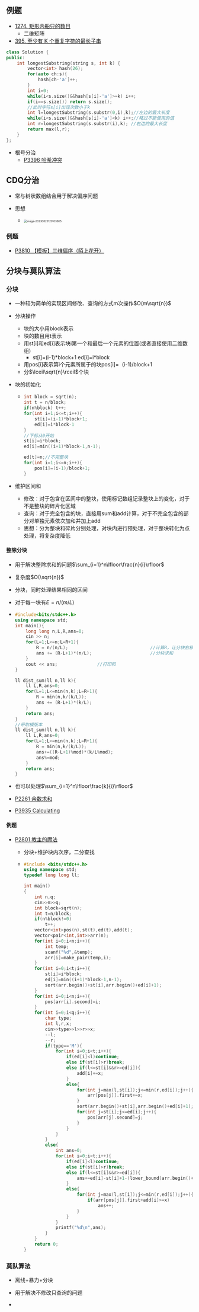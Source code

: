 ## 例题
- [1274. 矩形内船只的数目](https://leetcode.cn/problems/number-of-ships-in-a-rectangle/)
  - 二维矩阵
- [395. 至少有 K 个重复字符的最长子串](https://leetcode.cn/problems/longest-substring-with-at-least-k-repeating-characters/)
```c++
class Solution {
public:
    int longestSubstring(string s, int k) {
        vector<int> hash(26);
        for(auto ch:s){
            hash[ch-'a']++;
        }
        int i=0;
        while(i<s.size()&&hash[s[i]-'a']>=k) i++;
        if(i==s.size()) return s.size();
        //此时字符s[i]出现次数小于k
        int l=longestSubstring(s.substr(0,i),k);//左边的最大长度
        while(i<s.size()&&hash[s[i]-'a']<k) i++;//略过不能使用的值
        int r=longestSubstring(s.substr(i),k); //右边的最大长度
        return max(l,r);
    }
};
```

- 根号分治
  - [P3396 哈希冲突](https://www.luogu.com.cn/problem/P3396)

## CDQ分治

- 常与树状数组结合用于解决偏序问题

- 思想
  - <img src="https://thdlrt.oss-cn-beijing.aliyuncs.com/image-20230823120103805.png" alt="image-20230823120103805" style="zoom:50%;" />

### 例题

- [P3810 【模板】三维偏序（陌上花开）](https://www.luogu.com.cn/problem/P3810)

## 分块与莫队算法

### 分块

- 一种较为简单的实现区间修改、查询的方式m次操作$O(m\sqrt{n})$

- 分块操作

  - 块的大小用block表示
  - 块的数目用t表示
  - 用st[i]和ed[i]表示块i第一个和最后一个元素的位置(或者直接使用二维数组)
    - st[i]=(i-1)*block+1 ed[i]=i\*block
  - 用pos[i]表示第i个元素所属于的块pos[i]=（i-1)/block+1
  - 分$\lceil\sqrt{n}\rceil$个块

- 块的初始化

  - ```c++
    int block = sqrt(n);
    int t = n/block;
    if(n%block) t++;
    for(int i=1;i<=t;i++){
        st[i]=(i-1)*block+1;
        ed[i]=i*block-1
    }
    //下标从0开始
    st[i]=i*block;
    ed[i]=min((i+1)*block-1,n-1);
    
    ed[t]=n;//不完整块
    for(int i=1;i<=n;i++){
        pos[i]=(i-1)/block+1;
    }
    ```

- 维护区间和

  - 修改：对于包含在区间中的整块，使用标记数组记录整块上的变化，对于不是整块的碎片化区域
  - 查询：对于完全包含的块，直接用sum和add计算，对于不完全包含的部分对单独元素依次加和并加上add
  - 思想：分为整块和碎片分别处理，对块内进行预处理，对于整块转化为点处理，将复杂度降低

#### 整除分块

- 用于解决整除求和的问题$\sum_{i=1}^n\lfloor\frac{n}{i}\rfloor$

- 复杂度$O(\sqrt{n})$

- 分块，同时处理结果相同的区间

- 对于每一块有$E=n/(m/L)$

- ```c++
  #include<bits/stdc++.h>
  using namespace std;
  int main(){
      long long n,L,R,ans=0;
      cin >> n;
      for(L=1;L<=n;L=R+1){
          R = n/(n/L);                               //计算R，让分块右移
          ans += (R-L+1)*(n/L);                      //分块求和
      }
      cout << ans;               //打印和
  }
  
  ll dist_sum(ll n,ll k){
      ll L,R,ans=0;
      for(L=1;L<=min(n,k);L=R+1){
          R = min(n,k/(k/L));
          ans += (R-L+1)*(k/L);
      }
      return ans;
  }
  //带取模版本
  ll dist_sum(ll n,ll k){
      ll L,R,ans=0;
      for(L=1;L<=min(n,k);L=R+1){
          R = min(n,k/(k/L));
          ans+=((R-L+1)%mod)*(k/L%mod);
          ans%=mod;
      }
      return ans;
  }
  ```
  
- 也可以处理$\sum_{i=1}^n\lfloor\frac{k}{i}\rfloor$
- [P2261 余数求和 ](https://www.luogu.com.cn/problem/P2261)
- [P3935 Calculating](https://www.luogu.com.cn/problem/P3935)

#### 例题

- [P2801 教主的魔法 ](https://www.luogu.com.cn/problem/P2801)

  - 分块+维护块内次序，二分查找

  - ```c++
    #include <bits/stdc++.h>
    using namespace std;
    typedef long long ll;
    
    int main()
    {
    	int n,q;
    	cin>>n>>q;
    	int block=sqrt(n);
    	int t=n/block;
    	if(n%block!=0)
    		t++;
    	vector<int>pos(n),st(t),ed(t),add(t);
    	vector<pair<int,int>>arr(n);
    	for(int i=0;i<n;i++){
    		int temp;
    		scanf("%d",&temp);
    		arr[i]=make_pair(temp,i);
    	}
    	for(int i=0;i<t;i++){
    		st[i]=i*block;
    		ed[i]=min((i+1)*block-1,n-1);
    		sort(arr.begin()+st[i],arr.begin()+ed[i]+1);
    	}
    	for(int i=0;i<n;i++){
    		pos[arr[i].second]=i;
    	}					
    	for(int i=0;i<q;i++){
    		char type;
    		int l,r,x;
    		cin>>type>>l>>r>>x;
    		--l;
    		--r;
    		if(type=='M'){
    			for(int i=0;i<t;i++){
    				if(ed[i]<l)continue;
    				else if(st[i]>r)break;
    				else if(l<=st[i]&&r>=ed[i]){
    					add[i]+=x;
    				}
    				else{
    					for(int j=max(l,st[i]);j<=min(r,ed[i]);j++){
    						arr[pos[j]].first+=x;
    					}
    					sort(arr.begin()+st[i],arr.begin()+ed[i]+1);
    					for(int j=st[i];j<=ed[i];j++){
    						pos[arr[j].second]=j;
    					}
    				}
    			}
    		}
    		else{
    			int ans=0;
    			for(int i=0;i<t;i++){
    				if(ed[i]<l)continue;
    				else if(st[i]>r)break;
    				else if(l<=st[i]&&r>=ed[i]){
    					ans+=ed[i]-st[i]+1-(lower_bound(arr.begin()+st[i],arr.begin()+ed[i]+1,make_pair(x-add[i],0))-arr.begin()-st[i]);
    				}
    				else{
    					for(int j=max(l,st[i]);j<=min(r,ed[i]);j++){
    						if(arr[pos[j]].first+add[i]>=x)
    							ans++;
    					}
    				}
    			}
    			printf("%d\n",ans);
    		}
    	}
    	return 0;
    }
    ```

### 莫队算法

- 离线+暴力+分块
- 用于解决不修改只查询的问题

- 
